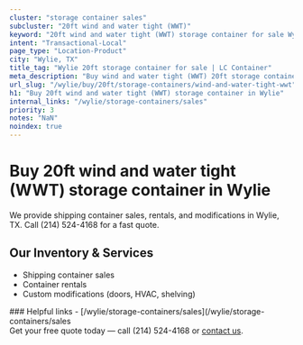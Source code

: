 ```yaml
---
cluster: "storage container sales"
subcluster: "20ft wind and water tight (WWT)"
keyword: "20ft wind and water tight (WWT) storage container for sale Wylie, TX"
intent: "Transactional-Local"
page_type: "Location-Product"
city: "Wylie, TX"
title_tag: "Wylie 20ft storage container for sale | LC Container"
meta_description: "Buy wind and water tight (WWT) 20ft storage container sale with local delivery in Wylie, TX. LC Container — local Since 2003. Request a fast quote today."
url_slug: "/wylie/buy/20ft/storage-containers/wind-and-water-tight-wwt"
h1: "Buy 20ft wind and water tight (WWT) storage container in Wylie"
internal_links: "/wylie/storage-containers/sales"
priority: 3
notes: "NaN"
noindex: true
---
```


# Buy 20ft wind and water tight (WWT) storage container in Wylie

We provide shipping container sales, rentals, and modifications in Wylie, TX. Call (214) 524-4168 for a fast quote.

## Our Inventory & Services
- Shipping container sales
- Container rentals
- Custom modifications (doors, HVAC, shelving)

<div data-section="internal-links">
### Helpful links
- [/wylie/storage-containers/sales](/wylie/storage-containers/sales
</div>

<div data-section="cta">
Get your free quote today — call (214) 524-4168 or <a href="/contact">contact us</a>.
</div>

<script type="application/ld+json">{"@context":"https://schema.org","@type":"FAQPage","mainEntity":[{"@type":"Question","name":"How much does delivery cost in Wylie, TX?","acceptedAnswer":{"@type":"Answer","text":"Delivery costs vary by distance and container size. Most deliveries in Wylie, TX range from $150-$300. Call (214) 524-4168 for an exact quote based on your specific location."}},{"@type":"Question","name":"Do you offer financing or payment plans?","acceptedAnswer":{"@type":"Answer","text":"We accept major credit cards, checks, and can discuss commercial terms for bulk purchases. Call (214) 524-4168 to discuss options."}},{"@type":"Question","name":"Can you customize containers in Wylie, TX?","acceptedAnswer":{"@type":"Answer","text":"Yes — we perform modifications like doors, HVAC, insulation, and shelving. Request a custom quote at (214) 524-4168 or via our contact form."}}]}</script>
